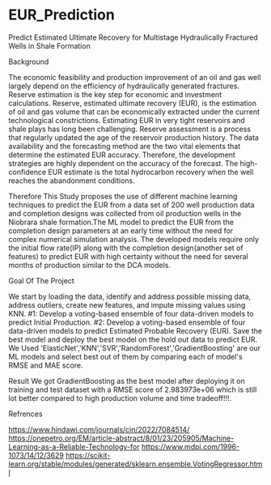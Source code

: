 # EUR_Prediction
Predict Estimated Ultimate Recovery for Multistage Hydraulically Fractured Wells in Shale Formation

Background

The economic feasibility and production improvement of an oil and gas well largely depend on the efficiency of hydraulically generated fractures. Reserve estimation is the key step for economic and investment calculations. Reserve, estimated ultimate recovery (EUR), is the estimation of oil and gas volume that can be economically extracted under the current technological constrictions. Estimating EUR in very tight reservoirs and shale plays has long been challenging. Reserve assessment is a process that regularly updated the age of the reservoir production history. The data availability and the forecasting method are the two vital elements that determine the estimated EUR accuracy. Therefore, the development strategies are highly dependent on the accuracy of the forecast. The high-confidence EUR estimate is the total hydrocarbon recovery when the well reaches the abandonment conditions.

Therefore This Study proposes the use of different machine learning techniques to predict the EUR from a data set of 200 well production data and completion designs was collected from oil production wells in the Niobrara shale formation.The ML model to predict the EUR from the completion design parameters at an early time without the need for complex numerical simulation analysis. The developed models require only the initial flow rate(IP) along with the completion design(another set of features) to predict EUR with high certainty without the need for several months of production similar to the DCA models.

Goal Of The Project

We start by loading the  data, identify and address possible missing data, address outliers, 
create new features, and impute missing values using KNN. 
#1: Develop a voting-based ensemble of four data-driven models to predict Initial 
Production. 
#2: Develop a voting-based ensemble of four data-driven models to predict Estimated 
Probable  Recovery  (EUR).  Save  the  best model  and  deploy the  best model  on the  hold  out  data 
to predict EUR.
We Used 'ElasticNet','KNN','SVR','RandomForest','GradientBoosting' are our ML models and select best out of them by comparing each of model's RMSE and MAE score.

Result
We got GradientBoosting as the best model after deploying it on training and test dataset with a RMSE score of 2.983973e+06 which is still lot better compared to high production volume and time tradeoff!!!. 

Refrences

https://www.hindawi.com/journals/cin/2022/7084514/
https://onepetro.org/EM/article-abstract/8/01/23/205905/Machine-Learning-as-a-Reliable-Technology-for
https://www.mdpi.com/1996-1073/14/12/3629
https://scikit-learn.org/stable/modules/generated/sklearn.ensemble.VotingRegressor.html
